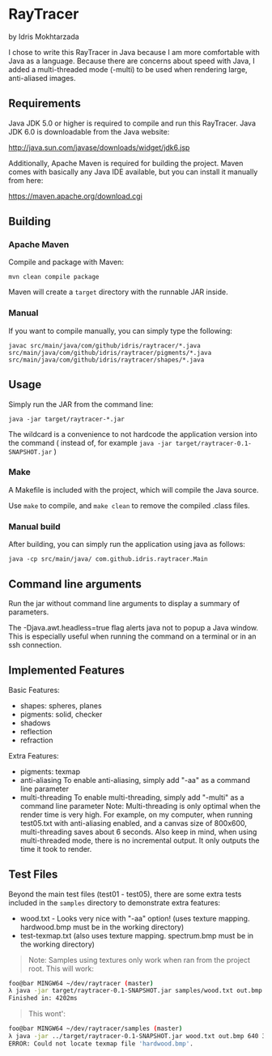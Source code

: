# RayTracer #

by Idris Mokhtarzada

I chose to write this RayTracer in Java because I am more comfortable with
Java as a language. Because there are concerns about speed with Java, I added
a multi-threaded mode (-multi) to be used when rendering large, anti-aliased
images.

## Requirements ##

Java JDK 5.0 or higher is required to compile and run this RayTracer.
Java JDK 6.0 is downloadable from the Java website:

<http://java.sun.com/javase/downloads/widget/jdk6.jsp>

Additionally, Apache Maven is required for building the project. Maven comes
with basically any Java IDE available, but you can install it manually from
here:

<https://maven.apache.org/download.cgi>

## Building ##

### Apache Maven ###

Compile and package with Maven:

`mvn clean compile package`

Maven will create a `target` directory with the runnable JAR inside.

### Manual ###

If you want to compile manually, you can simply type the following:

`javac src/main/java/com/github/idris/raytracer/*.java src/main/java/com/github/idris/raytracer/pigments/*.java src/main/java/com/github/idris/raytracer/shapes/*.java`

## Usage ##

Simply run the JAR from the command line:

`java -jar target/raytracer-*.jar`

The wildcard is a convenience to not hardcode the application version into the command
( instead of, for example `java -jar target/raytracer-0.1-SNAPSHOT.jar` )

### Make ###

A Makefile is included with the project, which will compile the Java source.

Use `make` to compile, and `make clean` to remove the compiled .class files.

### Manual build ###

After building, you can simply run the application using java as follows:

`java -cp src/main/java/ com.github.idris.raytracer.Main`

## Command line arguments ##

Run the jar without command line arguments to display a summary of parameters.

The -Djava.awt.headless=true flag alerts java not to popup a Java window.
This is especially useful when running the command on a terminal or in an ssh
connection.

## Implemented Features ##

Basic Features:

* shapes: spheres, planes
* pigments: solid, checker
* shadows
* reflection
* refraction

Extra Features:

* pigments: texmap
* anti-aliasing
    To enable anti-aliasing, simply add "-aa" as a command line parameter
* multi-threading
    To enable multi-threading, simply add "-multi" as a command line parameter
    Note: Multi-threading is only optimal when the render time is very high.
          For example, on my computer, when running test05.txt with 
          anti-aliasing enabled, and a canvas size of 800x600, multi-threading 
          saves about 6 seconds.
          Also keep in mind, when using multi-threaded mode, there is no 
          incremental output. It only outputs the time it took to render.

## Test Files ##

Beyond the main test files (test01 - test05), there are some extra tests
included in the `samples` directory to demonstrate extra features:

* wood.txt  -  Looks very nice with "-aa" option!
    (uses texture mapping. hardwood.bmp must be in the working directory)
* test-texmap.txt
    (also uses texture mapping. spectrum.bmp must be in the working directory)

> Note: Samples using textures only work when ran from the project root.
> This will work:

```bash
foo@bar MINGW64 ~/dev/raytracer (master)
λ java -jar target/raytracer-0.1-SNAPSHOT.jar samples/wood.txt out.bmp 640 360 -multi -aa
Finished in: 4202ms
```

> This wont':

```bash
foo@bar MINGW64 ~/dev/raytracer/samples (master)
λ java -jar ../target/raytracer-0.1-SNAPSHOT.jar wood.txt out.bmp 640 360 -multi -aa
ERROR: Could not locate texmap file 'hardwood.bmp'.
```